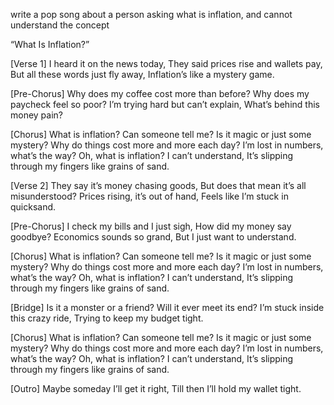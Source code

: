 write a pop song about a person asking what is inflation, and cannot understand the concept




“What Is Inflation?”

[Verse 1]
I heard it on the news today,
They said prices rise and wallets pay,
But all these words just fly away,
Inflation’s like a mystery game.

[Pre-Chorus]
Why does my coffee cost more than before?
Why does my paycheck feel so poor?
I’m trying hard but can’t explain,
What’s behind this money pain?

[Chorus]
What is inflation? Can someone tell me?
Is it magic or just some mystery?
Why do things cost more and more each day?
I’m lost in numbers, what’s the way?
Oh, what is inflation? I can’t understand,
It’s slipping through my fingers like grains of sand.

[Verse 2]
They say it’s money chasing goods,
But does that mean it’s all misunderstood?
Prices rising, it’s out of hand,
Feels like I’m stuck in quicksand.

[Pre-Chorus]
I check my bills and I just sigh,
How did my money say goodbye?
Economics sounds so grand,
But I just want to understand.

[Chorus]
What is inflation? Can someone tell me?
Is it magic or just some mystery?
Why do things cost more and more each day?
I’m lost in numbers, what’s the way?
Oh, what is inflation? I can’t understand,
It’s slipping through my fingers like grains of sand.

[Bridge]
Is it a monster or a friend?
Will it ever meet its end?
I’m stuck inside this crazy ride,
Trying to keep my budget tight.

[Chorus]
What is inflation? Can someone tell me?
Is it magic or just some mystery?
Why do things cost more and more each day?
I’m lost in numbers, what’s the way?
Oh, what is inflation? I can’t understand,
It’s slipping through my fingers like grains of sand.

[Outro]
Maybe someday I’ll get it right,
Till then I’ll hold my wallet tight.
